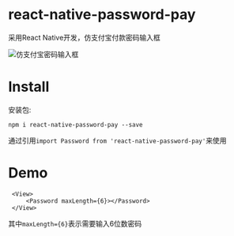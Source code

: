 # react-native-password-pay
采用React Native开发，仿支付宝付款密码输入框


![仿支付宝密码输入框](https://github.com/wayne214/react-native-password-pay/raw/master/password.png)

# Install
 
 安装包:
 
`npm i react-native-password-pay --save`

通过引用`import Password from 'react-native-password-pay'`来使用

# Demo

```
 <View>
     <Password maxLength={6}></Password>
 </View>
```

其中`maxLength={6}`表示需要输入6位数密码


